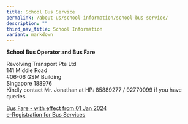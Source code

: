 ```yaml
---
title: School Bus Service
permalink: /about-us/school-information/school-bus-service/
description: ""
third_nav_title: School Information
variant: markdown
---
```

**School Bus Operator and Bus Fare**



Revolving Transport Pte Ltd  
141 Middle Road  
#06-06 GSM Building  
Singapore 188976  
Kindly contact Mr. Jonathan at HP: 85889277 / 92770099 if you have queries.

[Bus Fare - with effect from 01 Jan 2024](/files/bus%20fare%20-%20with%20effect%20from%2001%20jan%202024.pdf)<br>
[ e-Registration for Bus Services](https://booking-eml.solo-cloud.com/schoolbus/index.php)